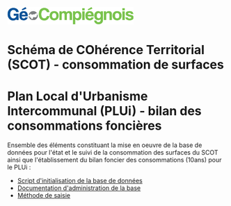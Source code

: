 ![picto](/doc/img/Logo_web-GeoCompiegnois.png)

# Schéma de COhérence Territorial (SCOT) - consommation de surfaces
# Plan Local d'Urbanisme Intercommunal (PLUi) - bilan des consommations foncières

Ensemble des éléments constituant la mise en oeuvre de la base de données pour l'état et le suivi de la consommation des surfaces du SCOT ainsi que l'établissement du bilan foncier des consommations (10ans) pour le PLUi :
- [Script d'initialisation de la base de données](sql/init_bd_scot_surf_conso.sql) 
- [Documentation d'administration de la base](doc/doc_admin_bd_scot_surf_conso.md) 
- [Méthode de saisie](doc/doc_util_bd_scot_surf_conso.md) 
